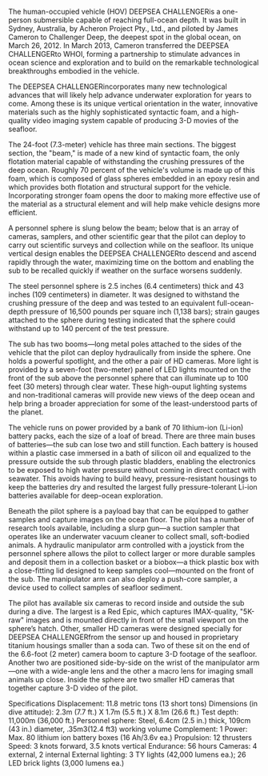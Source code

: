 <!--t HOV DEEPSEA CHALLENGER t-->
<!--d The human-occupied vehicle (HOV) DEEPSEA CHALLENGERis a one-person submersible capable of reaching full-ocean depth. It was built in Sydney, d-->
<!--tag HOV tag-->
<!--image https://i.ytimg.com/vi/C8B4hClNWWc/maxresdefault.jpg image-->

The human-occupied vehicle (HOV) DEEPSEA CHALLENGERis a one-person submersible capable of reaching full-ocean depth. It was built in Sydney, Australia, by Acheron Project Pty., Ltd., and piloted by James Cameron to Challenger Deep, the deepest spot in the global ocean, on March 26, 2012. In March 2013, Cameron transferred the DEEPSEA CHALLENGERto WHOI, forming a partnership to stimulate advances in ocean science and exploration and to build on the remarkable technological breakthroughs embodied in the vehicle.

The DEEPSEA CHALLENGERincorporates many new technological advances that will likely help advance underwater exploration for years to come. Among these is its unique vertical orientation in the water, innovative materials such as the highly sophisticated syntactic foam, and a high-quality video imaging system capable of producing 3-D movies of the seafloor.

The 24-foot (7.3-meter) vehicle has three main sections. The biggest section, the "beam," is made of a new kind of syntactic foam, the only flotation material capable of withstanding the crushing pressures of the deep ocean. Roughly 70 percent of the vehicle's volume is made up of this foam, which is composed of glass spheres embedded in an epoxy resin and which provides both flotation and structural support for the vehicle. Incorporating stronger foam opens the door to making more effective use of the material as a structural element and will help make vehicle designs more efficient.

A personnel sphere is slung below the beam; below that is an array of cameras, samplers, and other scientific gear that the pilot can deploy to carry out scientific surveys and collection while on the seafloor. Its unique vertical design enables the DEEPSEA CHALLENGERto descend and ascend rapidly through the water, maximizing time on the bottom and enabling the sub to be recalled quickly if weather on the surface worsens suddenly.

The steel personnel sphere is 2.5 inches (6.4 centimeters) thick and 43 inches (109 centimeters) in diameter. It was designed to withstand the crushing pressure of the deep and was tested to an equivalent full-ocean-depth pressure of 16,500 pounds per square inch (1,138 bars); strain gauges attached to the sphere during testing indicated that the sphere could withstand up to 140 percent of the test pressure.

The sub has two booms—long metal poles attached to the sides of the vehicle that the pilot can deploy hydraulically from inside the sphere. One holds a powerful spotlight, and the other a pair of HD cameras. More light is provided by a seven-foot (two-meter) panel of LED lights mounted on the front of the sub above the personnel sphere that can illuminate up to 100 feet (30 meters) through clear water. These high-ouput lighting systems and non-traditional cameras will provide new views of the deep ocean and help bring a broader appreciation for some of the least-understood parts of the planet.

The vehicle runs on power provided by a bank of 70 lithium-ion (Li-ion) battery packs, each the size of a loaf of bread. There are three main buses of batteries—the sub can lose two and still function. Each battery is housed within a plastic case immersed in a bath of silicon oil and equalized to the pressure outside the sub through plastic bladders, enabling the electronics to be exposed to high water pressure without coming in direct contact with seawater. This avoids having to build heavy, pressure-resistant housings to keep the batteries dry and resulted the largest fully pressure-tolerant Li-ion batteries available for deep-ocean exploration.

Beneath the pilot sphere is a payload bay that can be equipped to gather samples and capture images on the ocean floor. The pilot has a number of research tools available, including a slurp gun—a suction sampler that operates like an underwater vacuum cleaner to collect small, soft-bodied animals. A hydraulic manipulator arm controlled with a joystick from the personnel sphere allows the pilot to collect larger or more durable samples and deposit them in a collection basket or a biobox—a thick plastic box with a close-fitting lid designed to keep samples cool—mounted on the front of the sub. The manipulator arm can also deploy a push-core sampler, a device used to collect samples of seafloor sediment.

The pilot has available six cameras to record inside and outside the sub during a dive. The largest is a Red Epic, which captures IMAX-quality, "5K-raw" images and is mounted directly in front of the small viewport on the sphere’s hatch. Other, smaller HD cameras were designed specially for DEEPSEA CHALLENGERfrom the sensor up and housed in proprietary titanium housings smaller than a soda can. Two of these sit on the end of the 6.6-foot (2 meter) camera boom to capture 3-D footage of the seafloor. Another two are positioned side-by-side on the wrist of the manipulator arm—one with a wide-angle lens and the other a macro lens for imaging small animals up close. Inside the sphere are two smaller HD cameras that together capture 3-D video of the pilot.

Specifications
Displacement: 11.8 metric tons (13 short tons)
Dimensions (in dive attitude): 2.3m (7.7 ft.) X 1.7m (5.5 ft.) X 8.1m (26.6 ft.)
Test depth: 11,000m (36,000 ft.)
Personnel sphere: Steel, 6.4cm (2.5 in.) thick, 109cm (43 in.) diameter, .35m3(12.4 ft3) working volume
Complement: 1
Power: Max. 80 lithium ion battery boxes (16 Ah/3.6v ea.)
Propulsion: 12 thrusters
Speed: 3 knots forward, 3.5 knots vertical
Endurance: 56 hours
Cameras: 4 external, 2 internal
External lighting: 3 TY lights (42,000 lumens ea.); 26 LED brick lights (3,000 lumens ea.)